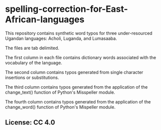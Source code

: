 # spelling-correction-for-East-African-languages
This repository contains synthetic word typos for three under-resourced Ugandan languages: Acholi, Luganda, and Lumasaaba.

The files are tab delimited.

The first column in each file contains dictionary words associated with the vocabulary of the language.

The second column contains typos generated from single character insertions or substitutions.

The third column contains typos generated from the application of the change_text() function of Python's Misspeller module.

The fourth column contains typos generated from the application of the change_word() function of Python's Mispeller module.

## License: CC 4.0
